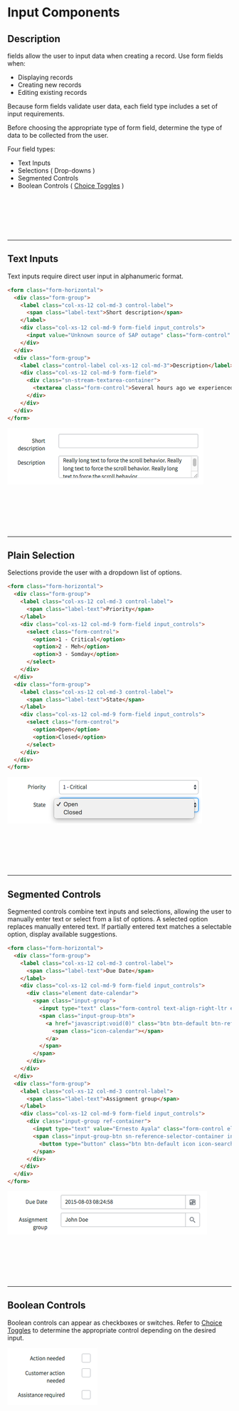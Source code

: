 # Input Components

## Description

fields allow the user to input data when creating a record. Use form fields when:

* Displaying records
* Creating new records
* Editing existing records

Because form fields validate user data, each field type includes a set of input requirements.

Before choosing the appropriate type of form field, determine the type of data to be collected from the user.

Four field types:

* Text Inputs
* Selections ( Drop-downs )
* Segmented Controls
* Boolean Controls ( [Choice Toggles]() )

<p><br/><br/><br/><br/><br/></p>

---
## Text Inputs
Text inputs require direct user input in alphanumeric format. 

```HTML
<form class="form-horizontal">
  <div class="form-group">
    <label class="col-xs-12 col-md-3 control-label">
      <span class="label-text">Short description</span>
    </label>
    <div class="col-xs-12 col-md-9 form-field input_controls">
      <input value="Unknown source of SAP outage" class="form-control" />
    </div>
  </div>
  <div class="form-group">
    <label class="control-label col-xs-12 col-md-3">Description</label>
    <div class="col-xs-12 col-md-9 form-field">
      <div class="sn-stream-textarea-container">
        <textarea class="form-control">Several hours ago we experienced a flood of incidents related to various SAP applications. It has been determined that there is an outage of unknown origin. We are performing root cause analysis.</textarea>
      </div>
    </div>
  </div>
</form>
```
![alt text](../images/input-text.png "Text Inputs")

<p><br/><br/><br/><br/><br/></p>

---
## Plain Selection
Selections provide the user with a dropdown list of options.

```HTML
<form class="form-horizontal">
  <div class="form-group">
    <label class="col-xs-12 col-md-3 control-label">
      <span class="label-text">Priority</span>
    </label>
    <div class="col-xs-12 col-md-9 form-field input_controls">
      <select class="form-control">
        <option>1 - Critical</option>
        <option>2 - Meh</option>
        <option>3 - Somday</option>
      </select>
    </div>
  </div>
  <div class="form-group">
    <label class="col-xs-12 col-md-3 control-label">
      <span class="label-text">State</span>
    </label>
    <div class="col-xs-12 col-md-9 form-field input_controls">
      <select class="form-control">
        <option>Open</option>
        <option>Closed</option>
      </select>
    </div>
  </div>
</form>
```
![alt text](../images/input-select.png "Select Inputs")

<p><br/><br/><br/><br/><br/></p>

---
## Segmented Controls
Segmented controls combine text inputs and selections, allowing the user to manually enter text or select from a list of options. A selected option replaces manually entered text. If partially entered text matches a selectable option, display available suggestions.

```HTML
<form class="form-horizontal">
  <div class="form-group">
    <label class="col-xs-12 col-md-3 control-label">
      <span class="label-text">Due Date</span>
    </label>
    <div class="col-xs-12 col-md-9 form-field input_controls">
      <div class="element date-calendar">
        <span class="input-group">
          <input type="text" class="form-control text-align-right-ltr element_reference_input" value="2015-08-03 08:24:58">
          <span class="input-group-btn">
            <a href="javascript:void(0)" class="btn btn-default btn-ref">
              <span class="icon-calendar"></span>
            </a>
          </span>
        </span>
      </div>
    </div>
  </div>
  <div class="form-group">
    <label class="col-xs-12 col-md-3 control-label">
      <span class="label-text">Assignment group</span>
    </label>
    <div class="col-xs-12 col-md-9 form-field input_controls">
      <div class="input-group ref-container">
        <input type="text" value="Ernesto Ayala" class="form-control element_reference_input">
        <span class="input-group-btn sn-reference-selector-container input-group-btn">
          <button type="button" class="btn btn-default icon icon-search"></button>
        </span>
      </div>
    </div>
  </div>
</form>
```
![alt text](../images/input-segmented.png "Segmented Inputs")

<p><br/><br/><br/><br/><br/></p>

---
## Boolean Controls
Boolean controls can appear as checkboxes or switches. Refer to [Choice Toggles]() to determine the appropriate control depending on the desired input.

![alt text](../images/input-checkboxes.png "Checkbox Inputs")
